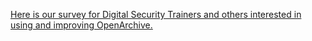 <a href="spectral/images/OpenArchiveSurvey.pdf">Here is our survey for Digital Security Trainers and others interested in using and improving OpenArchive.</a>
